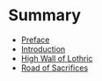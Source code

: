 # Summary

<!-- prettier-ignore -->
- [Preface](README.md)
- [Introduction](doc/introduction.md)
- [High Wall of Lothric](doc/high-wall-lothric.md)
- [Road of Sacrifices](doc/road-sacrifices.md)
